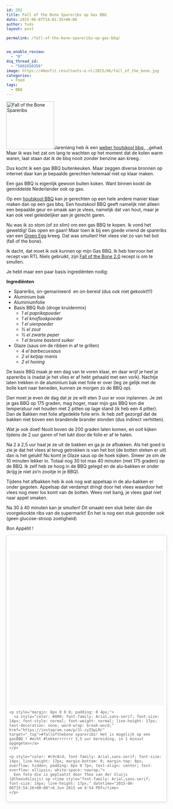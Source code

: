 ```yaml
---
id: 202
title: Fall of the Bone Spareribs op Gas BBQ
date: 2015-06-07T14:01:35+00:00
author: tvds
layout: post

permalink: /fall-of-the-bone-spareribs-op-gas-bbq/


vw_enable_review:
  - "0"
dsq_thread_id:
  - "5602650356"
image: https://40enfit.resultants-e.nl/2015/06/fall_of_the_bone.jpg
categories:
  - Food
tags:
  - BBQ
---
```

<img class="alignleft wp-image-203 size-thumbnail" src="https://40enfit.resultants-e.nl/2015/06/fall_of_the_bone-150x150.jpg" alt="Fall of the Bone Spareribs" width="150" height="150" srcset="https://40enfit.resultants-e.nl/2015/06/fall_of_the_bone-150x150.jpg 150w, https://40enfit.resultants-e.nl/2015/06/fall_of_the_bone-300x300.jpg 300w, https://40enfit.resultants-e.nl/2015/06/fall_of_the_bone-80x80.jpg 80w, https://40enfit.resultants-e.nl/2015/06/fall_of_the_bone-360x360.jpg 360w, https://40enfit.resultants-e.nl/2015/06/fall_of_the_bone.jpg 640w" sizes="(max-width: 150px) 100vw, 150px" />Jarenlang heb ik een <a href="http://www.bbqwinqel.nl/" target="_blank">weber houtskool bbq</a>_ _gehad. Maar ik was het zat om lang te wachten op het moment dat de kolen warm waren, laat staan dat ik de bbq nooit zonder benzine aan kreeg.

Dus kocht ik een gas BBQ buitenkeuken. Maar zeggen diverse bronnen op internet daar kan je bepaalde gerechten helemaal niet op klaar maken.<!--more-->

Een gas BBQ is eigenlijk gewoon buiten koken. Want binnen kookt de gemiddelde Nederlander ook op gas.

Op een <a href="http://www.bbq-voor-thuis.nl/" target="_blank">houtskool BBQ</a> kan je gerechten op een hele andere manier klaar maken dan op een gas bbq. Een houtskool BBQ geeft namelijk niet alleen een bepaalde geur en smaak aan je vlees, namelijk dat van hout, maar je kan ook veel geleidelijker aan je gerecht garen.

Nu was ik zo stom (of zo slim) om een gas BBQ te kopen. Ik vond het geweldig! Gas open en gaan! Maar toen ik bij een goede vriend de spareribs van een <a href="http://www.fonq.nl/producten/merk-big_green_egg/" target="_blank">Green Egg</a> kreeg. Dat was smullen! Het vlees viel zo van het bot (fall of the bone).

Ik dacht, dat moet ik ook kunnen op mijn Gas BBQ. Ik heb hiervoor het recept van RTL Niels gebruikt, zijn <a href="http://www.rtlniels.nl/bbq/?p=1386" target="_blank">Fall of the Bone 2.0</a> recept is om te smullen.

Je hebt maar een paar basis ingrediënten nodig:

**Ingrediënten**

  * Spareribs, on-gemarineerd  en on-bereid (dus ook niet gekookt!!!)
  * Aluminium bak
  * Aluminiumfolie
  * Basis BBQ Rub (droge kruidenmix) 
      * _1 el paprikapoeder_
      * _1 el knoflookpoeder_
      * _1 el uienpoeder_
      * _½ el zout_
      * _½ el zwarte peper_
      * _1 el bruine basterd suiker_
  * Glaze (saus om de ribben in af te grillen) 
      * _4 el barbecuesaus_
      * _2 el ketjap manis_
      * _2 el honing_

De basis BBQ maak je een dag van te voren klaar, en daar wrijf je heel je spareribs is (nadat je het vlies er af hebt gehaald met een vork). Nachtje laten trekken in de aluminium bak met folie er over (leg ze gelijk met de bolle kant naar beneden, kunnen ze morgen zo de BBQ op).

Dan moet je even de dag dat je ze wilt eten 3 uur er voor inplannen. Je zet je gas BBQ op 175 graden, mag hoger, maar mijn gas BBQ kon die temperatuur net houden met 2 pitten op lage stand (ik heb een 4 pitter). Dan de Bakken met folie afgedekte folie erin. Ik heb zelf gezorgd dat de bakken niet boven een brandende brander stonden (dus indirect verhitten).

Wat je ook doet! Nooit boven de 200 graden laten komen, en ooit kijken tijdens de 2 uur garen of het lukt door de folie er af te halen.

Na 2 á 2,5 uur haal je ze uit de bakken en ga je ze afbakken. Als het goed is zie je dat het vlees al terug getrokken is van het bot (de botten steken er uit) dan is het gelukt! Nu komt je Glaze saus op de hoek kijken. Smeer ze om de 10 minuten lekker in. Totaal nog 30 tot max 40 minuten (met 175 graden) op de BBQ. Ik zelf heb ze hoog in de BBQ gelegd en de alu-bakken er onder (krijg je niet zo&#8217;n zooitje in je BBQ).

Tijdens het afbakken heb ik ook nog wat appelsap in de alu-bakken er onder gegoten. Appelsap dat verdampt dringt door het vlees waardoor het vlees nog meer los komt van de botten. Wees niet bang, je vlees gaat niet naar appel smaken.

Na 30 á 40 minuten kan je smullen! Dit smaakt een stuk beter dan die voorgekookte ribs van de supermarkt! En het is nog een stuk gezonder ook (geen glucose-stroop zoetigheid)

Bon Appétit !

<blockquote class="instagram-media" style="background: #FFF; border: 0; border-radius: 3px; box-shadow: 0 0 1px 0 rgba(0,0,0,0.5),0 1px 10px 0 rgba(0,0,0,0.15); margin: 1px; max-width: 658px; padding: 0; width: calc(100% - 2px);" data-instgrm-captioned="" data-instgrm-version="4">
  <div style="padding: 8px;">
    <div style="background: #F8F8F8; line-height: 0; margin-top: 40px; padding: 50% 0; text-align: center; width: 100%;">
    </div>
    
    <p style="margin: 8px 0 0 0; padding: 0 4px;">
      <a style="color: #000; font-family: Arial,sans-serif; font-size: 14px; font-style: normal; font-weight: normal; line-height: 17px; text-decoration: none; word-wrap: break-word;" href="https://instagram.com/p/3l-zyISpLM/" target="_top">#fallofthebone spareribs! Het is mogelijk op een gasBBQ ! #echt #lekkerrrrrrr 3,5 uur bereiding, in 1 minuut opgegeten</a>
    </p>
    
    <p style="color: #c9c8cd; font-family: Arial,sans-serif; font-size: 14px; line-height: 17px; margin-bottom: 0; margin-top: 8px; overflow: hidden; padding: 8px 0 7px; text-align: center; text-overflow: ellipsis; white-space: nowrap;">
      Een foto die is geplaatst door Theo van der Sluijs (@theovdsluijs) op <time style="font-family: Arial,sans-serif; font-size: 14px; line-height: 17px;" datetime="2015-06-06T15:54:26+00:00">6 Jun 2015 om 8:54 PDT</time>
    </p>
  </div>
</blockquote>